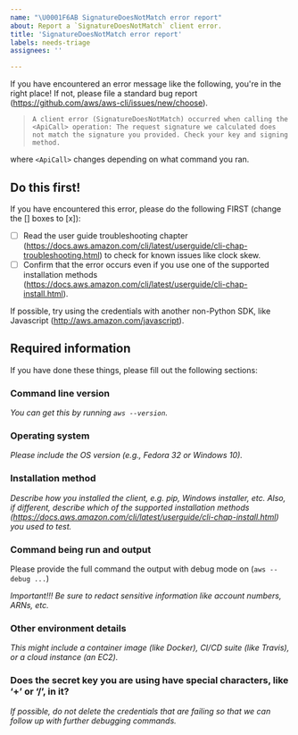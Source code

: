 ```yaml
---
name: "\U0001F6AB SignatureDoesNotMatch error report"
about: Report a `SignatureDoesNotMatch` client error.
title: 'SignatureDoesNotMatch error report'
labels: needs-triage
assignees: ''

---
```


If you have encountered an error message like the following, you're in the right place! If not, please file a standard bug report (https://github.com/aws/aws-cli/issues/new/choose).

> `A client error (SignatureDoesNotMatch) occurred when calling the <ApiCall> operation: The request signature we calculated does not match the signature you provided. Check your key and signing method.`

where `<ApiCall>` changes depending on what command you ran.

## Do this first!

If you have encountered this error, please do the following FIRST (change the [] boxes to [x]):

- [ ] Read the user guide troubleshooting chapter (https://docs.aws.amazon.com/cli/latest/userguide/cli-chap-troubleshooting.html) to check for known issues like clock skew.
- [ ] Confirm that the error occurs even if you use one of the supported installation methods (https://docs.aws.amazon.com/cli/latest/userguide/cli-chap-install.html).

If possible, try using the credentials with another non-Python SDK, like Javascript (http://aws.amazon.com/javascript).

## Required information

If you have done these things, please fill out the following sections:

### Command line version

*You can get this by running `aws --version`.*

### Operating system

*Please include the OS version (e.g., Fedora 32 or Windows 10).*

### Installation method

*Describe how you installed the client, e.g. pip, Windows installer, etc. Also, if different, describe which of the supported installation methods (https://docs.aws.amazon.com/cli/latest/userguide/cli-chap-install.html) you used to test.*

### Command being run and output

Please provide the full command the output with debug mode on (`aws --debug ...`)

*Important!!! Be sure to redact sensitive information like account numbers, ARNs, etc.*

### Other environment details

*This might include a container image (like Docker), CI/CD suite (like Travis), or a cloud instance (an EC2).*

### Does the secret key you are using have special characters, like ‘+’ or ‘/’, in it?

*If possible, do not delete the credentials that are failing so that we can follow up with further debugging commands.*

[soure]: https://github.com/aws/aws-cli/blob/develop/.github/ISSUE_TEMPLATE/---signaturedoesnotmatch-error.md
